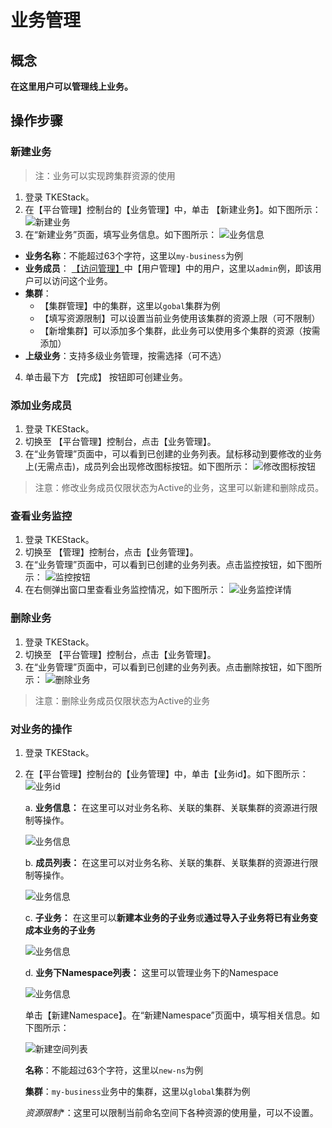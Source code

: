# 业务管理
## 概念
**在这里用户可以管理线上业务。**

## 操作步骤
### 新建业务

> 注：业务可以实现跨集群资源的使用

1. 登录 TKEStack。
2. 在【平台管理】控制台的【业务管理】中，单击 【新建业务】。如下图所示：
   ![新建业务](../../../images/createbusiness.png)
3. 在“新建业务”页面，填写业务信息。如下图所示：
   ![业务信息](../../../images/bussinessInfo.png)

- **业务名称**：不能超过63个字符，这里以`my-business`为例
- **业务成员**： [【访问管理】](../平台管理控制台/访问管理.md)中【用户管理】中的用户，这里以`admin`例，即该用户可以访问这个业务。
- **集群**：
  - 【集群管理】中的集群，这里以`gobal`集群为例
  - 【填写资源限制】可以设置当前业务使用该集群的资源上限（可不限制）
  - 【新增集群】可以添加多个集群，此业务可以使用多个集群的资源（按需添加）
- **上级业务**：支持多级业务管理，按需选择（可不选）

4. 单击最下方 【完成】 按钮即可创建业务。

### 添加业务成员
1. 登录 TKEStack。
2. 切换至 【平台管理】控制台，点击【业务管理】。
3. 在“业务管理”页面中，可以看到已创建的业务列表。鼠标移动到要修改的业务上(无需点击)，成员列会出现修改图标按钮。如下图所示：
    ![修改图标按钮](../../../images/修改业务成员图标.png)

  > 注意：修改业务成员仅限状态为Active的业务，这里可以新建和删除成员。

### 查看业务监控
1. 登录 TKEStack。
2. 切换至 【管理】控制台，点击【业务管理】。
3. 在“业务管理”页面中，可以看到已创建的业务列表。点击监控按钮，如下图所示：
![监控按钮](../../../images/查看业务监控.png)
5. 在右侧弹出窗口里查看业务监控情况，如下图所示：
![业务监控详情](../../../images/业务监控详情.png)

### 删除业务
1. 登录 TKEStack。
2. 切换至 【平台管理】控制台，点击【业务管理】。
3. 在“业务管理”页面中，可以看到已创建的业务列表。点击删除按钮，如下图所示：
![删除业务](../../../images/删除业务.png)
> 注意：删除业务成员仅限状态为Active的业务

### 对业务的操作

1. 登录 TKEStack。

2. 在【平台管理】控制台的【业务管理】中，单击【业务id】。如下图所示： ![业务id](../../../images/businessid.png)

   a. **业务信息：** 在这里可以对业务名称、关联的集群、关联集群的资源进行限制等操作。

   ![业务信息](../../../images/业务信息1.png)

   b. **成员列表：** 在这里可以对业务名称、关联的集群、关联集群的资源进行限制等操作。

   ![业务信息](../../../images/成员列表设置.png)

   c. **子业务：** 在这里可以**新建本业务的子业务**或**通过导入子业务将已有业务变成本业务的子业务**

   ![业务信息](../../../images/子业务.png)

   d. **业务下Namespace列表：** 这里可以管理业务下的Namespace

   ![业务信息](../../../images/业务Namespace列表.png)

   ​	单击【新建Namespace】。在“新建Namespace”页面中，填写相关信息。如下图所示： 

   ![新建空间列表](../../../images/my-ns.png)

   ​	**名称**：不能超过63个字符，这里以`new-ns`为例

   ​	**集群**：`my-business`业务中的集群，这里以`global`集群为例

   ​	*资源限制**：这里可以限制当前命名空间下各种资源的使用量，可以不设置。